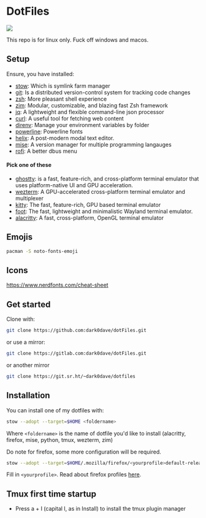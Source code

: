 # DotFiles

![](./public/icon/icon.png)

This repo is for linux only. Fuck off windows and macos.

## Setup

Ensure, you have installed:
* [stow](https://www.gnu.org/software/stow/): Which is symlink farm manager
* [git](https://en.wikipedia.org/wiki/git): Is a distributed version-control system for tracking code changes
* [zsh](https://en.wikipedia.org/wiki/Z_shell): More pleasant shell experience
* [zim](https://github.com/zimfw/zimfw): Modular, customizable, and blazing fast Zsh framework
* [jq](https://jqlang.github.io/jq/): A lightweight and flexible command-line json processor
* [curl](https://en.wikipedia.org/wiki/CURL): A useful tool for fetching web content
* [direnv](https://github.com/direnv/direnv/blob/master/README.md): Manage your environment variables by folder
* [powerline](https://github.com/powerline/fonts.git): Powerline fonts
* [helix](https://github.com/helix-editor/helix): A post-modern modal text editor.
* [mise](https://github.com/jdx/mise): A version manager for multiple programming langauges
* [rofi](https://github.com/davatorium/rofi): A better dbus menu
#### Pick one of these
* [ghostty](https://ghostty.org/): is a fast, feature-rich, and cross-platform terminal emulator that uses platform-native UI and GPU acceleration.
* [wezterm](https://github.com/wez/wezterm): A GPU-accelerated cross-platform terminal emulator and multiplexer 
* [kitty](https://github.com/kovidgoyal/kitty): The fast, feature-rich, GPU based terminal emulator
* [foot](https://codeberg.org/dnkl/foot): The fast, lightweight and minimalistic Wayland terminal emulator.
* [alacritty](https://github.com/alacritty/alacritty): A fast, cross-platform, OpenGL terminal emulator

## Emojis

```sh
pacman -S noto-fonts-emoji
```

## Icons

https://www.nerdfonts.com/cheat-sheet

## Get started

Clone with:

```sh
git clone https://github.com:dark0dave/dotFiles.git
```

or use a mirror:
```sh
git clone https://gitlab.com:dark0dave/dotFiles.git
```

or another mirror
```sh
git clone https://git.sr.ht/~dark0dave/dotfiles
```

## Installation

You can install one of my dotfiles with:
```sh
stow --adopt --target=$HOME <foldername>
```
Where `<foldername>` is the name of dotfile you'd like to install (alacritty, firefox, mise, python, tmux, wezterm, zim)

Do note for firefox, some more configuration will be required.

```sh
stow --adopt --target=$HOME/.mozilla/firefox/<yourprofile>default-release firefox
```
Fill in `<yourprofile>`. Read about firefox profiles [here](https://support.mozilla.org/en-US/kb/profiles-where-firefox-stores-user-data?redirectslug=Profiles&redirectlocale=en-US).

## Tmux first time startup

* Press a + I (capital I, as in Install) to install the tmux plugin manager
